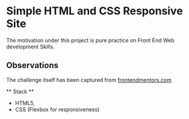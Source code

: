 # Simple HTML and CSS Responsive Site

The motivation under this project is pure practice on Front End Web development Skills.

## Observations
The challenge itself has been captured from [frontendmentors.com](https://www.frontendmentor.io/) 

** Stack **
- HTML5, 
- CSS (Flexbox for responsiveness)

